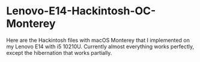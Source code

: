 # Lenovo-E14-Hackintosh-OC-Monterey
Here are the Hackintosh files with macOS Monterey that I implemented on my Lenovo E14 with i5 10210U.  Currently almost everything works perfectly, except the hibernation that works partially.
